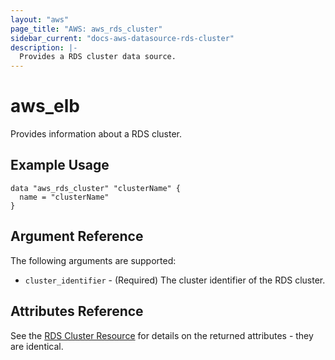 ```yaml
---
layout: "aws"
page_title: "AWS: aws_rds_cluster"
sidebar_current: "docs-aws-datasource-rds-cluster"
description: |-
  Provides a RDS cluster data source.
---
```


# aws_elb

Provides information about a RDS cluster.

## Example Usage

```hcl
data "aws_rds_cluster" "clusterName" {
  name = "clusterName"
}
```

## Argument Reference

The following arguments are supported:

* `cluster_identifier` - (Required) The cluster identifier of the RDS cluster.

## Attributes Reference

See the [RDS Cluster Resource](/docs/providers/aws/r/rds_cluster.html) for details on the
returned attributes - they are identical.
